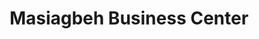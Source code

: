 ---
title: "Masiagbeh Business Center"
url: /gbarnga/masiagbeh-business-center/
shop: convenience
---